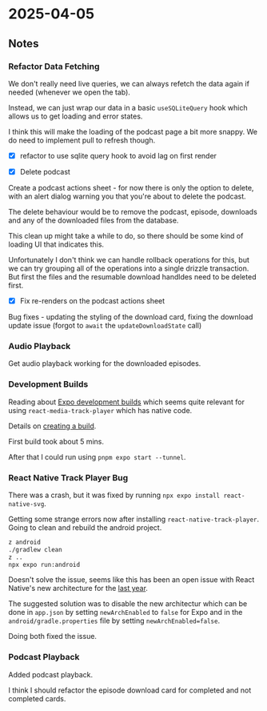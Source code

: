 # 2025-04-05

## Notes

### Refactor Data Fetching

We don't really need live queries, we can always refetch the data
again if needed (whenever we open the tab).

Instead, we can just wrap our data in a basic `useSQLiteQuery` hook
which allows us to get loading and error states.

I think this will make the loading of the podcast page a bit
more snappy.
We do need to implement pull to refresh though.

- [x] refactor to use sqlite query hook to avoid lag on first render

- [x] Delete podcast

Create a podcast actions sheet - for now there is only
the option to delete, with an alert dialog
warning you that you're about to delete the podcast.

The delete behaviour would be to remove the podcast,
episode, downloads and any of the downloaded
files from the database.

This clean up might take a while to do, so there should
be some kind of loading UI that indicates this.

Unfortunately I don't think we can handle rollback
operations for this, but we can try grouping all of the operations into a single drizzle transaction.
But first the files and the resumable download handldes need to be deleted first.

- [x] Fix re-renders on the podcast actions sheet

Bug fixes - updating the styling of the download card,
fixing the download update issue (forgot to `await` the `updateDownloadState` call)

### Audio Playback

Get audio playback working for the downloaded episodes.

### Development Builds

Reading about [Expo development builds](https://docs.expo.dev/develop/development-builds/introduction/)
which seems quite relevant for using `react-media-track-player` which has native code.

Details on [creating a build](https://docs.expo.dev/develop/development-builds/create-a-build/).

First build took about 5 mins.

After that I could run using `pnpm expo start --tunnel`.

### React Native Track Player Bug

There was a crash, but it was fixed by running `npx expo install react-native-svg`.

Getting some strange errors now after installing `react-native-track-player`.
Going to clean and rebuild the android project.

```bash
z android
./gradlew clean
z ..
npx expo run:android
```

Doesn't solve the issue, seems like this has been an open issue with React Native's new architecture
for the [last year](https://github.com/doublesymmetry/react-native-track-player/issues/2293).

The suggested solution was to disable the new architectur
which can be done in `app.json` by setting `newArchEnabled` to `false` for Expo
and in the `android/gradle.properties` file by setting `newArchEnabled=false`.

Doing both fixed the issue.

### Podcast Playback

Added podcast playback.

I think I should refactor the episode download card for completed and not completed cards.
